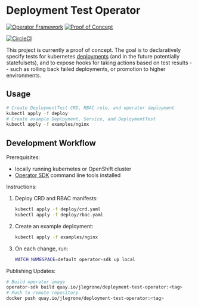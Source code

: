 # Deployment Test Operator

[![Operator Framework](https://img.shields.io/badge/Built%20With-Operator%20Framework-red.svg)](https://github.com/operator-framework/operator-sdk)
[![Proof of Concept](https://img.shields.io/badge/Status-Proof%20of%20Concept-yellow.svg)](https://github.com/jlegrone/deployment-test-operator)

[![CircleCI](https://circleci.com/gh/jlegrone/deployment-test-operator.svg?style=svg)](https://circleci.com/gh/jlegrone/deployment-test-operator)

This project is currently a proof of concept.  The goal is to declaratively specify tests for kubernetes [deployments](https://kubernetes.io/docs/concepts/workloads/controllers/deployment/) (and in the future potentially statefulsets), and to expose hooks for taking actions based on test results -- such as rolling back failed deployments, or promotion to higher environments.

## Usage

```bash
# Create DeploymentTest CRD, RBAC role, and operator deployment
kubectl apply -f deploy
# Create example Deployment, Service, and DeploymentTest
kubectl apply -f examples/nginx
```

## Development Workflow

Prerequisites:
  - locally running kubernetes or OpenShift cluster
  - [Operator SDK](https://github.com/operator-framework/operator-sdk#quick-start) command line tools installed

Instructions:

1. Deploy CRD and RBAC manifests:
    ```bash
    kubectl apply -f deploy/crd.yaml
    kubectl apply -f deploy/rbac.yaml
    ```

1. Create an example deployment:
    ```bash
    kubectl apply -f examples/nginx
    ```

1. On each change, run:
    ```bash
    WATCH_NAMESPACE=default operator-sdk up local
    ```

Publishing Updates:

```bash
# Build operator image
operator-sdk build quay.io/jlegrone/deployment-test-operator:<tag>
# Push to remote repository
docker push quay.io/jlegrone/deployment-test-operator:<tag>
```
